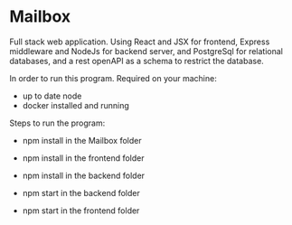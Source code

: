 # Mailbox
Full stack web application. Using React and JSX for frontend, Express middleware and NodeJs for backend server, and PostgreSql for relational databases, and a rest openAPI as a schema to restrict the database.

In order to run this program.
Required on your machine:
- up to date node 
- docker installed and running

Steps to run the program:
- npm install in the Mailbox folder
- npm install in the frontend folder
- npm install in the backend folder

- npm start in the backend folder
- npm start in the frontend folder
